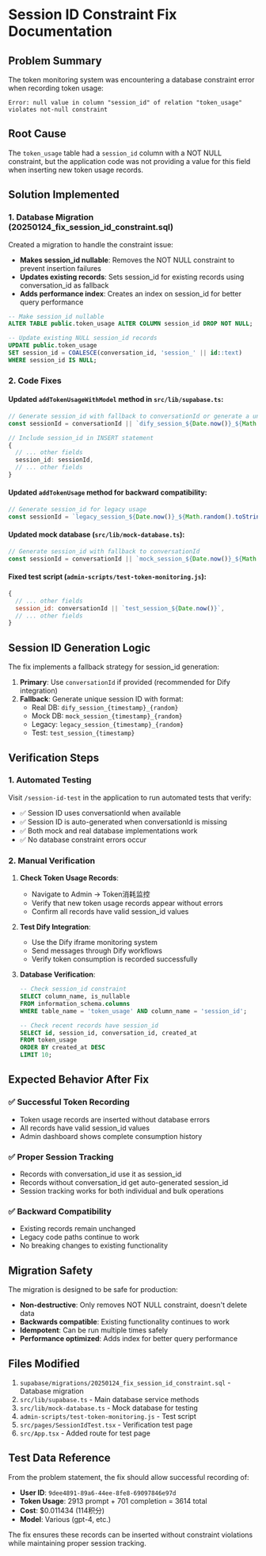 # Session ID Constraint Fix Documentation

## Problem Summary

The token monitoring system was encountering a database constraint error when recording token usage:

```
Error: null value in column "session_id" of relation "token_usage" violates not-null constraint
```

## Root Cause

The `token_usage` table had a `session_id` column with a NOT NULL constraint, but the application code was not providing a value for this field when inserting new token usage records.

## Solution Implemented

### 1. Database Migration (20250124_fix_session_id_constraint.sql)

Created a migration to handle the constraint issue:

- **Makes session_id nullable**: Removes the NOT NULL constraint to prevent insertion failures
- **Updates existing records**: Sets session_id for existing records using conversation_id as fallback
- **Adds performance index**: Creates an index on session_id for better query performance

```sql
-- Make session_id nullable
ALTER TABLE public.token_usage ALTER COLUMN session_id DROP NOT NULL;

-- Update existing NULL session_id records
UPDATE public.token_usage 
SET session_id = COALESCE(conversation_id, 'session_' || id::text) 
WHERE session_id IS NULL;
```

### 2. Code Fixes

#### Updated `addTokenUsageWithModel` method in `src/lib/supabase.ts`:

```typescript
// Generate session_id with fallback to conversationId or generate a unique one
const sessionId = conversationId || `dify_session_${Date.now()}_${Math.random().toString(36).substr(2, 9)}`;

// Include session_id in INSERT statement
{
  // ... other fields
  session_id: sessionId,
  // ... other fields
}
```

#### Updated `addTokenUsage` method for backward compatibility:

```typescript
// Generate session_id for legacy usage
const sessionId = `legacy_session_${Date.now()}_${Math.random().toString(36).substr(2, 9)}`;
```

#### Updated mock database (`src/lib/mock-database.ts`):

```typescript
// Generate session_id with fallback to conversationId
const sessionId = conversationId || `mock_session_${Date.now()}_${Math.random().toString(36).substr(2, 9)}`;
```

#### Fixed test script (`admin-scripts/test-token-monitoring.js`):

```javascript
{
  // ... other fields
  session_id: conversationId || `test_session_${Date.now()}`,
  // ... other fields
}
```

## Session ID Generation Logic

The fix implements a fallback strategy for session_id generation:

1. **Primary**: Use `conversationId` if provided (recommended for Dify integration)
2. **Fallback**: Generate unique session ID with format:
   - Real DB: `dify_session_{timestamp}_{random}`
   - Mock DB: `mock_session_{timestamp}_{random}`
   - Legacy: `legacy_session_{timestamp}_{random}`
   - Test: `test_session_{timestamp}`

## Verification Steps

### 1. Automated Testing

Visit `/session-id-test` in the application to run automated tests that verify:

- ✅ Session ID uses conversationId when available
- ✅ Session ID is auto-generated when conversationId is missing
- ✅ Both mock and real database implementations work
- ✅ No database constraint errors occur

### 2. Manual Verification

1. **Check Token Usage Records**:
   - Navigate to Admin → Token消耗监控
   - Verify that new token usage records appear without errors
   - Confirm all records have valid session_id values

2. **Test Dify Integration**:
   - Use the Dify iframe monitoring system
   - Send messages through Dify workflows
   - Verify token consumption is recorded successfully

3. **Database Verification**:
   ```sql
   -- Check session_id constraint
   SELECT column_name, is_nullable 
   FROM information_schema.columns 
   WHERE table_name = 'token_usage' AND column_name = 'session_id';
   
   -- Check recent records have session_id
   SELECT id, session_id, conversation_id, created_at 
   FROM token_usage 
   ORDER BY created_at DESC 
   LIMIT 10;
   ```

## Expected Behavior After Fix

### ✅ Successful Token Recording

- Token usage records are inserted without database errors
- All records have valid session_id values
- Admin dashboard shows complete consumption history

### ✅ Proper Session Tracking

- Records with conversation_id use it as session_id
- Records without conversation_id get auto-generated session_id
- Session tracking works for both individual and bulk operations

### ✅ Backward Compatibility

- Existing records remain unchanged
- Legacy code paths continue to work
- No breaking changes to existing functionality

## Migration Safety

The migration is designed to be safe for production:

- **Non-destructive**: Only removes NOT NULL constraint, doesn't delete data
- **Backwards compatible**: Existing functionality continues to work
- **Idempotent**: Can be run multiple times safely
- **Performance optimized**: Adds index for better query performance

## Files Modified

1. `supabase/migrations/20250124_fix_session_id_constraint.sql` - Database migration
2. `src/lib/supabase.ts` - Main database service methods
3. `src/lib/mock-database.ts` - Mock database for testing
4. `admin-scripts/test-token-monitoring.js` - Test script
5. `src/pages/SessionIdTest.tsx` - Verification test page
6. `src/App.tsx` - Added route for test page

## Test Data Reference

From the problem statement, the fix should allow successful recording of:

- **User ID**: `9dee4891-89a6-44ee-8fe8-69097846e97d`
- **Token Usage**: 2913 prompt + 701 completion = 3614 total
- **Cost**: $0.011434 (114积分)
- **Model**: Various (gpt-4, etc.)

The fix ensures these records can be inserted without constraint violations while maintaining proper session tracking.